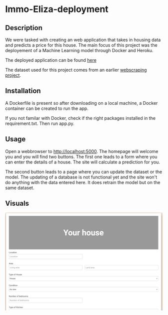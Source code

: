 # Immo-Eliza-deployment


## Description
We were tasked with creating an web application that takes in housing data and predicts a price for this house. The main focus of this project was the deployement of a Machine Learning model through Docker and Heroku.

The deployed application can be found [here](https://eliza-price-predictor.herokuapp.com/)

The dataset used for this project comes from an earlier [webscraping project](https://github.com/BertramDHooge/challenge-collecting-data).

## Installation
A Dockerfile is present so after downloading on a local machine, a Docker container can be created to run the app.

If you not familar with Docker, check if the right packages installed in the requirement.txt. Then run app.py.

## Usage

Open a webbrowser to [http://localhost:5000](http://localhost:5000). The homepage will welcome you and you will find two buttons. The first one leads to a form where you can enter the details of a house. The site will calculate a prediction for you.

The second button leads to a page where you can update the dataset or the model. The updating of a database is not functional yet and the site won't do anything with the data entered here. It does retrain the model but on the same dataset.

## Visuals
   
 ![alt text](img/Visual.png "Logo Title Text 1")

